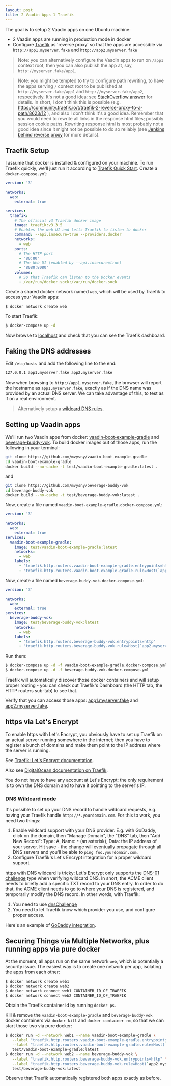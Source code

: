 ```yaml
---
layout: post
title: 2 Vaadin Apps 1 Traefik
---
```


The goal is to setup 2 Vaadin apps on one Ubuntu machine:

* 2 Vaadin apps are running in production mode in docker
* Configure [Traefik](https://traefik.io) as 'reverse proxy' so that the apps are accessible via `http://app1.myserver.fake` and `http://app2.myserver.fake`

> Note: you can alternatively configure the Vaadin apps to run on `/app1` context root, then you can also publish the app at, say, `http://myserver.fake/app1`.

> Note: you might be tempted to try to configure path rewriting, to have the apps serving `/` context root to be published at `http://myserver.fake/app1` and `http://myserver.fake/app2`, respectively.
> It's not a good idea:  see [StackOverflow answer](https://stackoverflow.com/a/78782475/377320) for details. In short,
> I don't think this is possible (e.g. https://community.traefik.io/t/traefik-2-reverse-proxy-to-a-path/8623/12 ), and also I don't think it's a good idea.
> Remember that you would need to rewrite all links in the response html files; possibly session cookie paths. Rewriting response html is most probably
> not a good idea since it might not be possible to do so reliably (see [Jenkins behind reverse proxy](https://mvysny.github.io/jenkins-behind-reverse-proxy/) for more details).

## Traefik Setup

I assume that docker is installed & configured on your machine. To run Traefik quickly, we'll just run it according to
[Traefik Quick Start](https://doc.traefik.io/traefik/getting-started/quick-start/). Create a `docker-compose.yml`:

```yaml
version: '3'

networks:
  web:
    external: true

services:
  traefik:
    # The official v3 Traefik docker image
    image: traefik:v3.3.5
    # Enables the web UI and tells Traefik to listen to docker
    command: --api.insecure=true --providers.docker
    networks:
      - web
    ports:
      # The HTTP port
      - "80:80"
      # The Web UI (enabled by --api.insecure=true)
      - "8080:8080"
    volumes:
      # So that Traefik can listen to the Docker events
      - /var/run/docker.sock:/var/run/docker.sock
```
Create a shared docker network named `web`, which will be used by Traefik to access your Vaadin apps:
```bash
$ docker network create web
```
To start Traefik:
```bash
$ docker-compose up -d
```
Now browse to [localhost](http://localhost:8080) and check that you can see the Traefik dashboard.

## Faking the DNS addresses

Edit `/etc/hosts` and add the following line to the end:
```bash
127.0.0.1 app1.myserver.fake app2.myserver.fake
```
Now when browsing to `http://app1.myserver.fake`, the browser will report the hostname as `app1.myserver.fake`,
exactly as if the DNS name was provided by an actual DNS server. We can take advantage of this,
to test as if on a real environment.

> Alternatively setup a [wildcard DNS rules](../ubuntu-local-wildcard-dns/).

## Setting up Vaadin apps

We'll run two Vaadin apps from docker: [vaadin-boot-example-gradle](https://github.com/mvysny/vaadin-boot-example-gradle)
and [beverage-buddy-vok](https://github.com/mvysny/beverage-buddy-vok). To build docker
images out of those apps, run the following in your terminal:

```bash
git clone https://github.com/mvysny/vaadin-boot-example-gradle
cd vaadin-boot-example-gradle
docker build --no-cache -t test/vaadin-boot-example-gradle:latest .
```
and
```bash
git clone https://github.com/mvysny/beverage-buddy-vok
cd beverage-buddy-vok
docker build --no-cache -t test/beverage-buddy-vok:latest .
```

Now, create a file named `vaadin-boot-example-gradle.docker-compose.yml`:
```yaml
version: '3'

networks:
  web:
    external: true
services:
  vaadin-boot-example-gradle:
    image: test/vaadin-boot-example-gradle:latest
    networks:
      - web
    labels:
      - "traefik.http.routers.vaadin-boot-example-gradle.entrypoints=http"
      - "traefik.http.routers.vaadin-boot-example-gradle.rule=Host(`app1.myserver.fake`)"
```

Now, create a file named `beverage-buddy-vok.docker-compose.yml`:
```yaml
version: '3'

networks:
  web:
    external: true
services:
  beverage-buddy-vok:
    image: test/beverage-buddy-vok:latest
    networks:
      - web
    labels:
      - "traefik.http.routers.beverage-buddy-vok.entrypoints=http"
      - "traefik.http.routers.beverage-buddy-vok.rule=Host(`app2.myserver.fake`)"
```

Run them:
```bash
$ docker-compose up -d -f vaadin-boot-example-gradle.docker-compose.yml
$ docker-compose up -d -f beverage-buddy-vok.docker-compose.yml
```

Traefik will automatically discover those docker containers and will setup proper routing - you can check out
Traefik's Dashboard (the HTTP tab, the HTTP routers sub-tab) to see that.

Verify that you can access those apps: [app1.myserver.fake](http://app1.myserver.fake) and [app2.myserver.fake](http://app2.myserver.fake).

## https via Let's Encrypt

To enable https with Let's Encrypt, you obviously have to set up Traefik on an actual
server running somewhere in the internet; then you have to register a bunch of domains
and make them point to the IP address where the server is running.

See [Traefik: Let's Encrypt documentation](https://doc.traefik.io/traefik/https/acme/).

Also see [DigitalOcean documentation on Traefik](https://www.digitalocean.com/community/tutorials/how-to-use-traefik-v2-as-a-reverse-proxy-for-docker-containers-on-ubuntu-20-04).

You do not have to have any account at Let's Encrypt: the only requirement is to own the DNS domain and
to have it pointing to the server's IP.

### DNS Wildcard mode

It's possible to set up your DNS record to handle wildcard requests, e.g. having your Traefik handle
`http://*.yourdomain.com`. For this to work, you need two things:

1. Enable wildcard support with your DNS provider.  E.g. with GoDaddy, click on the domain, then "Manage Domain",
   the "DNS" tab, then "Add New Record": Type: A, Name: `*` (an asterisk), Data: the IP address of your server. Hit save -
   the change will eventually propagate through all DNS servers and you'll be able to `ping foo.yourdomain.com`.
2. Configure Traefik's Let's Encrypt integration for a proper wildcard support

https with DNS wildcard is tricky: Let's Encrypt only supports the [DNS-01 challenge](https://letsencrypt.org/docs/challenge-types/)
type when verifying wildcard DNS. In short, the ACME client needs to briefly add a specific TXT record to your DNS entry.
In order to do that, the ACME client needs to go to where your DNS is registered, and temporarily modify the DNS record.
In other words, with Traefik:

1. You need to use [dnsChallenge](https://doc.traefik.io/traefik/https/acme/#dnschallenge)
2. You need to let Traefik know which provider you use, and configure proper access.

Here's an example of [GoDaddy integration](https://stackoverflow.com/questions/61234489/cannot-get-wildcard-certificate-with-traefik-v2-and-godaddy).

## Securing Things via Multiple Networks, plus running apps via pure docker

At the moment, all apps run on the same network `web`, which is potentially a security issue.
The easiest way is to create one network per app, isolating the apps from each other:
```bash
$ docker network create web1
$ docker network create web2
$ docker network connect web1 CONTAINER_ID_OF_TRAEFIK
$ docker network connect web2 CONTAINER_ID_OF_TRAEFIK
```
Obtain the Traefik container id by running `docker ps`.

Kill & remove the `vaadin-boot-example-gradle` and `beverage-buddy-vok` docker containers
via `docker kill` and `docker container rm`, so that we can start those two via pure docker:
```bash
$ docker run -d --network web1 --name vaadin-boot-example-gradle \
   --label "traefik.http.routers.vaadin-boot-example-gradle.entrypoints=http" \
   --label "traefik.http.routers.vaadin-boot-example-gradle.rule=Host(`app1.myserver.fake`)" \
   test/vaadin-boot-example-gradle:latest
$ docker run -d --network web2 --name beverage-buddy-vok \
   --label "traefik.http.routers.beverage-buddy-vok.entrypoints=http" \
   --label "traefik.http.routers.beverage-buddy-vok.rule=Host(`app2.myserver.fake`)" \
   test/beverage-buddy-vok:latest
```
Observe that Traefik automatically registered both apps exactly as before.
